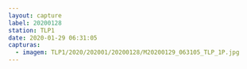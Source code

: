 ```yaml
---
layout: capture
label: 20200128
station: TLP1
date: 2020-01-29 06:31:05
capturas:
  - imagem: TLP1/2020/202001/20200128/M20200129_063105_TLP_1P.jpg
---
```

